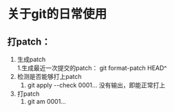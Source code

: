 # 关于git的日常使用

## 打patch：
1. 生成patch  
	1.生成最近一次提交的patch： git format-patch HEAD^
2. 检测是否能够打上patch
	1. git apply --check 0001...		没有输出，即能正常打上
3. 打patch 
	1. git am 0001...
